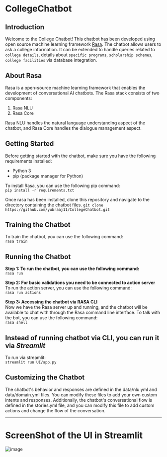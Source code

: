 # CollegeChatbot

## Introduction
Welcome to the College Chatbot! This chatbot has been developed using open source machine learning framework [Rasa](https://rasa.com/). The chatbot allows users to ask a college information. It can  be extended to handle queries related to `college details`, details about `specific programs`, `scholarship schemes`, `college facilities` via database integration.

## About Rasa
Rasa is a open-source machine learning framework that enables the development of conversational AI chatbots. The Rasa stack consists of two components:

1. Rasa NLU
2. Rasa Core

Rasa NLU handles the natural language understanding aspect of the chatbot, and Rasa Core handles the dialogue management aspect.

## Getting Started

Before getting started with the chatbot, make sure you have the following requirements installed:

- Python 3
- pip (package manager for Python)

To install Rasa, you can use the following pip command: <br />
```pip install -r requirements.txt```

Once rasa has been installed, clone this repository and navigate to the directory containing the chatbot files.
```git clone https://github.com/yubraaj11/CollegeChatbot.git```

## Training the Chatbot
To train the chatbot, you can use the following command:<br />
```rasa train```

## Running the Chatbot
**Step 1: To run the chatbot, you can use the following command:**<br />
```rasa run```

**Step 2: For basic validations you need to be connected to action server**<br />
To run the action server, you can use the following command:<br />
```rasa run actions```

**Step 3: Accessing the chatbot via RASA CLI**<br />
Now we have the Rasa server up and running, and the chatbot will be available to chat with through the Rasa command line interface.
To talk with the bot, you can use the following command:<br />
```rasa shell```


## Instead of running chatbot via CLI, you can run it via *Streamlit* <br />
To run via streamlit: <br />
```streamlit run UI/app.py```


## Customizing the Chatbot<br />
The chatbot's behavior and responses are defined in the data/nlu.yml and data/domain.yml files. You can modify these files to add your own custom intents and responses. Additionally, the chatbot's conversational flow is defined in the stories.yml file, and you can modify this file to add custom actions and change the flow of the conversation.

---

# ScreenShot of the UI in Streamlit
![image](https://github.com/yubraaj11/CollegeChatbot/assets/84309182/b06047ab-03f7-4be1-b8d4-f134e3addbfc)



